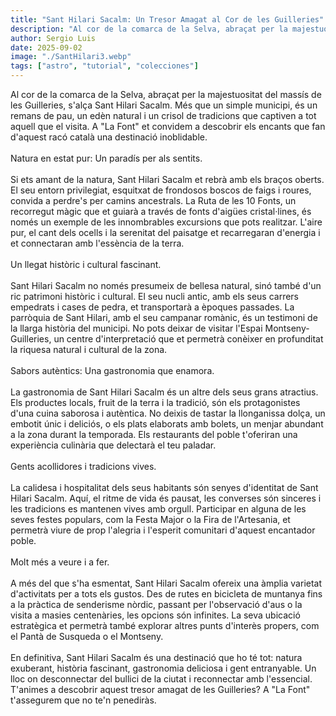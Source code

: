 ```yaml
---
title: "Sant Hilari Sacalm: Un Tresor Amagat al Cor de les Guilleries"
description: "Al cor de la comarca de la Selva, abraçat per la majestuositat del massís de les Guilleries, s’alça Sant Hilari Sacalm. Més que un simple municipi, és un remans de pau, un edèn natural i un crisol de tradicions que captiven a tot aquell que el visita. A “La Font” et convidem a descobrir els encants que fan d’aquest racó català una destinació inoblidable."
author: Sergio Luis
date: 2025-09-02
image: "./SantHilari3.webp"
tags: ["astro", "tutorial", "colecciones"]
---
```


Al cor de la comarca de la Selva, abraçat per la majestuositat del massís de les Guilleries, s'alça Sant Hilari Sacalm. Més que un simple municipi, és un remans de pau, un edèn natural i un crisol de tradicions que captiven a tot aquell que el visita. A "La Font" et convidem a descobrir els encants que fan d'aquest racó català una destinació inoblidable.
<br></br>
Natura en estat pur: Un paradís per als sentits. 
<br></br>
Si ets amant de la natura, Sant Hilari Sacalm et rebrà amb els braços oberts. El seu entorn privilegiat, esquitxat de frondosos boscos de faigs i roures, convida a perdre's per camins ancestrals. La Ruta de les 10 Fonts, un recorregut màgic que et guiarà a través de fonts d'aigües cristal·lines, és només un exemple de les innombrables excursions que pots realitzar. L'aire pur, el cant dels ocells i la serenitat del paisatge et recarregaran d'energia i et connectaran amb l'essència de la terra.
<br></br>
Un llegat històric i cultural fascinant. 
<br></br>
Sant Hilari Sacalm no només presumeix de bellesa natural, sinó també d'un ric patrimoni històric i cultural. El seu nucli antic, amb els seus carrers empedrats i cases de pedra, et transportarà a èpoques passades. La parròquia de Sant Hilari, amb el seu campanar romànic, és un testimoni de la llarga història del municipi. No pots deixar de visitar l'Espai Montseny-Guilleries, un centre d'interpretació que et permetrà conèixer en profunditat la riquesa natural i cultural de la zona.
<br></br>
Sabors autèntics: Una gastronomia que enamora. 
<br></br>
La gastronomia de Sant Hilari Sacalm és un altre dels seus grans atractius. Els productes locals, fruit de la terra i la tradició, són els protagonistes d'una cuina saborosa i autèntica. No deixis de tastar la llonganissa dolça, un embotit únic i deliciós, o els plats elaborats amb bolets, un menjar abundant a la zona durant la temporada. Els restaurants del poble t'oferiran una experiència culinària que delectarà el teu paladar.
<br></br>
Gents acollidores i tradicions vives. 
<br></br>
La calidesa i hospitalitat dels seus habitants són senyes d'identitat de Sant Hilari Sacalm. Aquí, el ritme de vida és pausat, les converses són sinceres i les tradicions es mantenen vives amb orgull. Participar en alguna de les seves festes populars, com la Festa Major o la Fira de l'Artesania, et permetrà viure de prop l'alegria i l'esperit comunitari d'aquest encantador poble.
<br></br>
Molt més a veure i a fer. 
<br></br>
A més del que s'ha esmentat, Sant Hilari Sacalm ofereix una àmplia varietat d'activitats per a tots els gustos. Des de rutes en bicicleta de muntanya fins a la pràctica de senderisme nòrdic, passant per l'observació d'aus o la visita a masies centenàries, les opcions són infinites. La seva ubicació estratègica et permetrà també explorar altres punts d'interès propers, com el Pantà de Susqueda o el Montseny.
<br></br>
En definitiva, Sant Hilari Sacalm és una destinació que ho té tot: natura exuberant, història fascinant, gastronomia deliciosa i gent entranyable. Un lloc on desconnectar del bullici de la ciutat i reconnectar amb l'essencial. T'animes a descobrir aquest tresor amagat de les Guilleries? A "La Font" t'assegurem que no te'n penediràs.
